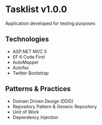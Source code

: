 Tasklist v1.0.0
================

Application developed for testing purposes

Technologies
------------
* ASP.NET MVC 5
* EF 6 Code First 
* AutoMapper
* Autofac
* Twitter Bootstrap

Patterns & Practices
---------------------
* Domain Driven Design (DDD)
* Repository Pattern & Generic Repository
* Unit of Work 
* Dependency Injection

 



 

